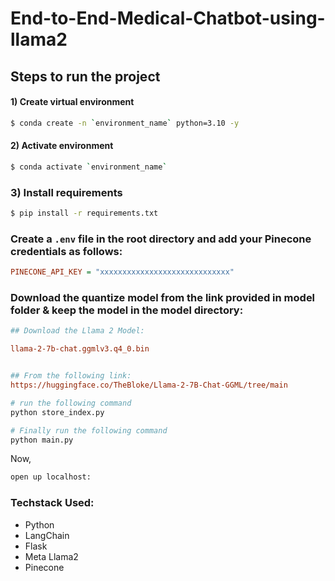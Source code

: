 # End-to-End-Medical-Chatbot-using-llama2

## Steps to run the project

#### 1) Create virtual environment 
```bash
$ conda create -n `environment_name` python=3.10 -y
```

#### 2) Activate environment 
```bash
$ conda activate `environment_name`
```

### 3) Install requirements  
```bash
$ pip install -r requirements.txt
```

### Create a `.env` file in the root directory and add your Pinecone credentials as follows:
```ini
PINECONE_API_KEY = "xxxxxxxxxxxxxxxxxxxxxxxxxxxxx"
```

### Download the quantize model from the link provided in model folder & keep the model in the model directory:

```ini
## Download the Llama 2 Model:

llama-2-7b-chat.ggmlv3.q4_0.bin


## From the following link:
https://huggingface.co/TheBloke/Llama-2-7B-Chat-GGML/tree/main
```

```bash
# run the following command
python store_index.py
```

```bash
# Finally run the following command
python main.py
```

Now,
```bash
open up localhost:
```


### Techstack Used:

- Python
- LangChain
- Flask
- Meta Llama2
- Pinecone

